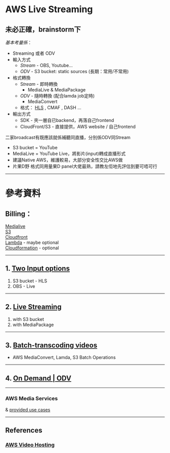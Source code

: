 # AWS Live Streaming
## 未必正確，brainstorm下
*基本考量係*：
- Streaming 或者 ODV
- 輸入方式
    - *Stream* - OBS, Youtube...
    - *ODV* - S3 bucket: static sources (長期：常用/不常用)
- 格式轉換
    - S*tream* - 即時轉換
        - MediaLive & MediaPackage
    - *ODV* - 隨時轉換 (配合lamda job定時)
        - MediaConvert
    - 格式：
    [HLS](https://en.wikipedia.org/wiki/HTTP_Live_Streaming)
    , CMAF
    , DASH ...
- 輸出方式
    - SDK - 夾一層自已backend，再落自己frontend
    - CloudFront/S3 - 直接提供，AWS website / 自己frontend

二家broadcast有既應該就係補聽同直播，分別係ODV同Stream
- S3 bucket = YouTube
- MediaLive = YouTube Live，將影片(input)轉成直播形式
- 建議Native AWS，維護較易，大部分安全性交比AWS做
- 片果D野 格式同用量果D panel大佬最熟，請教左佢地先評估到要可唔可行

---
# 參考資料

## Billing：

[Medialive](https://aws.amazon.com/tw/medialive/pricing/) \
[S3](https://aws.amazon.com/tw/s3/pricing/?nc=sn&loc=4) \
[Cloudfront](https://aws.amazon.com/tw/cloudfront/pricing/?nc=sn&loc=3) \
[Lambda](https://aws.amazon.com/tw/lambda/pricing/) - maybe optional \
[Cloudformation](https://aws.amazon.com/tw/cloudformation/pricing/) - optional

---

## 1. [Two Input options](https://aws.amazon.com/tw/events/taiwan/techblogs/articles-Live_Streaming/)

1. S3 bucket - HLS
2. OBS - Live

---

## 2. [Live Streaming](https://aws.amazon.com/tw/solutions/implementations/live-streaming-on-aws/)

1. with S3 bucket
2. with MediaPackage

---

## 3. [Batch-transcoding videos](https://docs.aws.amazon.com/AmazonS3/latest/userguide/tutorial-s3-batchops-lambda-mediaconvert-video.html)

- AWS MediaConvert, Lamda, S3 Batch Operations

---

## 4. [On Demand | ODV](https://docs.aws.amazon.com/AmazonCloudFront/latest/DeveloperGuide/on-demand-video.html)

---

### AWS Media Services
& [provided use cases](https://aws.amazon.com/tw/media-services)

---

## References
### [AWS Video Hosting](https://blog.vidizmo.com/aws-video-hosting)